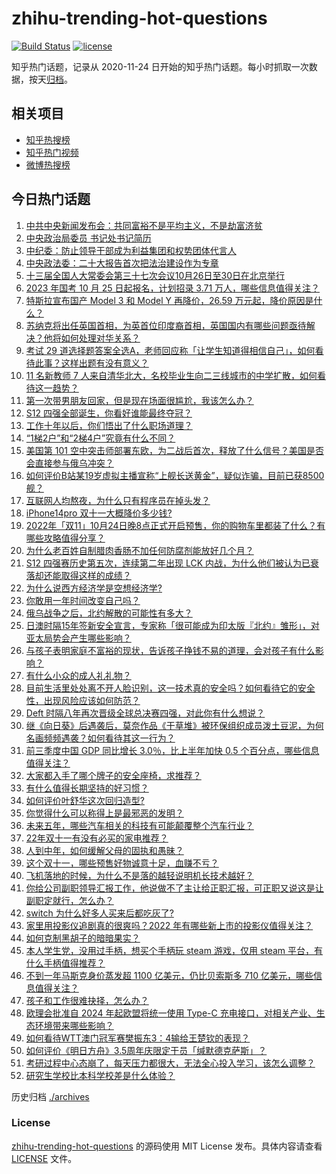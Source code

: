 # zhihu-trending-hot-questions

[![Build Status](https://github.com/justjavac/zhihu-trending-hot-questions/workflows/ci/badge.svg?branch=master)](https://github.com/justjavac/zhihu-trending-hot-questions/actions)
[![license](https://img.shields.io/github/license/justjavac/zhihu-trending-hot-questions)](https://github.com/justjavac/zhihu-trending-hot-questions/blob/master/LICENSE)

知乎热门话题，记录从 2020-11-24 日开始的知乎热门话题。每小时抓取一次数据，按天[归档](./archives)。

## 相关项目

- [知乎热搜榜](https://github.com/justjavac/zhihu-trending-top-search)
- [知乎热门视频](https://github.com/justjavac/zhihu-trending-hot-video)
- [微博热搜榜](https://github.com/justjavac/weibo-trending-hot-search)

## 今日热门话题

<!-- BEGIN -->
<!-- 最后更新时间 Tue Oct 25 2022 01:43:36 GMT+0800 (China Standard Time) -->

1. [中共中央新闻发布会：共同富裕不是平均主义，不是劫富济贫](https://www.zhihu.com/question/576641397)
1. [中央政治局委员 书记处书记简历](https://www.zhihu.com/question/576472423)
1. [中纪委：防止领导干部成为利益集团和权势团体代言人](https://www.zhihu.com/question/576641656)
1. [中央政法委：二十大报告首次把法治建设作为专章](https://www.zhihu.com/question/576641864)
1. [十三届全国人大常委会第三十七次会议10月26日至30日在北京举行](https://www.zhihu.com/question/576622287)
1. [2023 年国考 10 月 25 日起报名，计划招录 3.71 万人，哪些信息值得关注？](https://www.zhihu.com/question/561800781)
1. [特斯拉宣布国产 Model 3 和 Model Y 再降价，26.59 万元起，降价原因是什么？](https://www.zhihu.com/question/561773665)
1. [苏纳克将出任英国首相，为英首位印度裔首相，英国国内有哪些问题亟待解决？他将如何处理对华关系？](https://www.zhihu.com/question/562009768)
1. [考试 29 道选择题答案全选A，老师回应称「让学生知道得相信自己」，如何看待此事？这样出题有没有意义？](https://www.zhihu.com/question/561790582)
1. [11 名新教师 7 人来自清华北大，名校毕业生向二三线城市的中学扩散，如何看待这一趋势？](https://www.zhihu.com/question/561992225)
1. [第一次带男朋友回家，但是现在场面很尴尬，我该怎么办？](https://www.zhihu.com/question/551456225)
1. [S12 四强全部诞生，你看好谁能最终夺冠？](https://www.zhihu.com/question/561788772)
1. [工作十年以后，你们悟出了什么职场道理？](https://www.zhihu.com/question/38252049)
1. [“1梯2户”和“2梯4户”究竟有什么不同？](https://www.zhihu.com/question/454473751)
1. [美国第 101 空中突击师部署东欧，为二战后首次，释放了什么信号？美国是否会直接参与俄乌冲突？](https://www.zhihu.com/question/561951417)
1. [如何评价B站某19岁虚拟主播宣称“上舰长送黄金”，疑似诈骗，目前已获8500舰？](https://www.zhihu.com/question/561370406)
1. [互联网人均熬夜，为什么只有程序员在掉头发？](https://www.zhihu.com/question/561790755)
1. [iPhone14pro 双十一大概降价多少钱?](https://www.zhihu.com/question/552410756)
1. [2022年「双11」10月24日晚8点正式开启预售，你的购物车里都装了什么？有哪些攻略值得分享？](https://www.zhihu.com/question/561976333)
1. [为什么老百姓自制腊肉香肠不加任何防腐剂能放好几个月？](https://www.zhihu.com/question/561213611)
1. [S12 四强赛历史第五次，连续第二年出现 LCK 内战，为什么他们被认为已衰落却还能取得这样的成绩？](https://www.zhihu.com/question/561791054)
1. [为什么说西方经济学是空想经济学?](https://www.zhihu.com/question/561273670)
1. [你敢用一年时间改变自己吗？](https://www.zhihu.com/question/437098355)
1. [俄乌战争之后，北约解散的可能性有多大？](https://www.zhihu.com/question/520506111)
1. [日澳时隔15年签新安全宣言，专家称「很可能成为印太版『北约』雏形」，对亚太局势会产生哪些影响？](https://www.zhihu.com/question/560458846)
1. [与孩子表明家庭不富裕的现状，告诉孩子挣钱不易的道理，会对孩子有什么影响？](https://www.zhihu.com/question/560504295)
1. [有什么小众的成人礼礼物？](https://www.zhihu.com/question/338752294)
1. [目前生活里处处离不开人脸识别，这一技术真的安全吗？如何看待它的安全性，出现风险应该如何防范？](https://www.zhihu.com/question/561995831)
1. [Deft 时隔八年再次晋级全球总决赛四强，对此你有什么想说？](https://www.zhihu.com/question/561793364)
1. [继《向日葵》后遇袭后，莫奈作品《干草堆》被环保组织成员泼土豆泥，为何名画频频遇袭？如何看待其这一行为？](https://www.zhihu.com/question/561823470)
1. [前三季度中国 GDP 同比增长 3.0％，比上半年加快 0.5 个百分点，哪些信息值得关注？](https://www.zhihu.com/question/561768769)
1. [大家都入手了哪个牌子的安全座椅，求推荐？](https://www.zhihu.com/question/54887253)
1. [有什么值得长期坚持的好习惯？](https://www.zhihu.com/question/440957405)
1. [如何评价叶舒华这次回归造型?](https://www.zhihu.com/question/561601934)
1. [你觉得什么可以称得上是最邪恶的发明？](https://www.zhihu.com/question/327418024)
1. [未来五年，哪些汽车相关的科技有可能颠覆整个汽车行业？](https://www.zhihu.com/question/561609702)
1. [22年双十一有没有必买的家电推荐？](https://www.zhihu.com/question/558166448)
1. [人到中年，如何缓解父母的固执和愚昧？](https://www.zhihu.com/question/264824299)
1. [这个双十一，哪些预售好物诚意十足，血赚不亏？](https://www.zhihu.com/question/561667013)
1. [飞机落地的时候，为什么不是落的越轻说明机长技术越好？](https://www.zhihu.com/question/561526518)
1. [你给公司副职领导汇报工作，他说做不了主让给正职汇报，可正职又说这是让副职定就行，怎么办？](https://www.zhihu.com/question/502621907)
1. [switch 为什么好多人买来后都吃灰了?](https://www.zhihu.com/question/552901619)
1. [家里用投影仪追剧真的很爽吗？2022 年有哪些新上市的投影仪值得关注？](https://www.zhihu.com/question/552202173)
1. [如何克制黑胡子的暗暗果实？](https://www.zhihu.com/question/22594964)
1. [本人学生党，没用过手柄，想买个手柄玩 steam 游戏，仅用 steam 平台，有什么手柄值得推荐？](https://www.zhihu.com/question/513803428)
1. [不到一年马斯克身价蒸发超 1100 亿美元，仍比贝索斯多 710 亿美元，哪些信息值得关注？](https://www.zhihu.com/question/561773688)
1. [孩子和工作很难抉择，怎么办？](https://www.zhihu.com/question/561659083)
1. [欧理会批准自 2024 年起欧盟将统一使用 Type-C 充电接口，对相关产业、生态环境带来哪些影响？](https://www.zhihu.com/question/562002141)
1. [如何看待WTT澳门冠军赛樊振东3：4输给王楚钦的表现？](https://www.zhihu.com/question/561711966)
1. [如何评价《明日方舟》3.5周年庆限定干员「缄默德克萨斯」？](https://www.zhihu.com/question/561705120)
1. [考研过程中心态崩了，每天压力都很大，无法全心投入学习，该怎么调整？](https://www.zhihu.com/question/549060037)
1. [研究生学校比本科学校差是什么体验？](https://www.zhihu.com/question/271583855)

<!-- END -->

历史归档 [./archives](./archives)

### License

[zhihu-trending-hot-questions](https://github.com/justjavac/zhihu-trending-hot-questions)
的源码使用 MIT License 发布。具体内容请查看 [LICENSE](./LICENSE) 文件。
